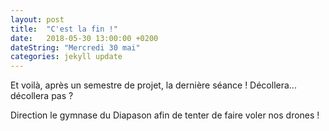 ```yaml
---
layout: post
title:  "C'est la fin !"
date:   2018-05-30 13:00:00 +0200
dateString: "Mercredi 30 mai"
categories: jekyll update
---
```

Et voilà, après un semestre de projet, la dernière séance ! Décollera... décollera pas ? 

Direction le gymnase du Diapason afin de tenter de faire voler nos drones ! 